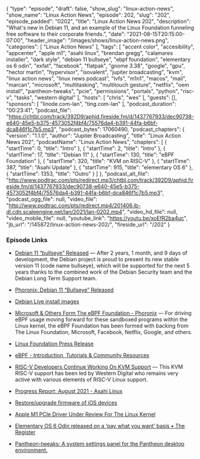 {
  "type": "episode",
  "draft": false,
  "show_slug": "linux-action-news",
  "show_name": "Linux Action News",
  "episode": 202,
  "slug": "202",
  "episode_padded": "0202",
  "title": "Linux Action News 202",
  "description": "What's new in Debian 11, and an example of the Linux Foundation funneling free software to their corporate friends.",
  "date": "2021-08-15T20:15:00-07:00",
  "header_image": "/images/shows/linux-action-news.png",
  "categories": [
    "Linux Action News"
  ],
  "tags": [
    "accent color",
    "accesibility",
    "appcenter",
    "apple m1",
    "asahi linux",
    "brendan gregg",
    "calamares installer",
    "dark style",
    "debian 11 bullseye",
    "ebpf foundation",
    "elementary os 6 odin",
    "exfat",
    "facebook",
    "flatpak",
    "gnome 3.38",
    "google",
    "gpu",
    "hector martin",
    "hypervisor",
    "isovalent",
    "jupiter broadcasting",
    "kvm",
    "linux action news",
    "linux news podcast",
    "lvfs",
    "m1n1",
    "macos",
    "mail",
    "marcan",
    "microsoft",
    "multitasking",
    "multitouch gesture",
    "netflix",
    "oem install",
    "pantheon-tweaks",
    "pcie",
    "permissions",
    "portals",
    "python",
    "risc-v",
    "tasks",
    "western digital"
  ],
  "hosts": [
    "chris",
    "wes"
  ],
  "guests": [],
  "sponsors": [
    "linode.com-lan",
    "ting.com-lan"
  ],
  "podcast_duration": "00:23:41",
  "podcast_file": "https://chtbl.com/track/392D9/aphid.fireside.fm/d/1437767933/dec90738-e640-45e5-b375-4573052f4bf4/75576da4-b391-44fa-b6bf-dca846f1c7b5.mp3",
  "podcast_bytes": 17060490,
  "podcast_chapters": {
    "version": "1.1.0",
    "author": "Jupiter Broadcasting",
    "title": "Linux Action News 202",
    "podcastName": "Linux Action News",
    "chapters": [
      {
        "startTime": 0,
        "title": "Intro"
      },
      {
        "startTime": 2,
        "title": "Intro"
      },
      {
        "startTime": 17,
        "title": "Debian 11"
      },
      {
        "startTime": 130,
        "title": "eBPF Foundation"
      },
      {
        "startTime": 320,
        "title": "KVM on RISC-V"
      },
      {
        "startTime": 387,
        "title": "Asahi Update"
      },
      {
        "startTime": 915,
        "title": "elementary OS 6"
      },
      {
        "startTime": 1353,
        "title": "Outro"
      }
    ]
  },
  "podcast_alt_file": "http://www.podtrac.com/pts/redirect.mp3/chtbl.com/track/392D9/aphid.fireside.fm/d/1437767933/dec90738-e640-45e5-b375-4573052f4bf4/75576da4-b391-44fa-b6bf-dca846f1c7b5.mp3",
  "podcast_ogg_file": null,
  "video_file": "http://www.podtrac.com/pts/redirect.mp4/201406.jb-dl.cdn.scaleengine.net/lan/2021/lan-0202.mp4",
  "video_hd_file": null,
  "video_mobile_file": null,
  "youtube_link": "https://youtu.be/xoEfR2ba4uc",
  "jb_url": "/145872/linux-action-news-202/",
  "fireside_url": "/202"
}


### Episode Links

  * [Debian 11 “bullseye” Released](https://www.debian.org/News/2021/20210814 "Debian 11 “bullseye” Released") — After 2 years, 1 month, and 9 days of development, the Debian project is proud to present its new stable version 11 (code name bullseye), which will be supported for the next 5 years thanks to the combined work of the Debian Security team and the Debian Long Term Support team.
  * [Phoronix: Debian 11 “Bullseye” Released ](https://www.phoronix.com/scan.php?page=news_item&px=Debian-11-Released "Phoronix: Debian 11 “Bullseye” Released
")

  * [Debian Live install images](https://www.debian.org/CD/live/ "Debian Live install images")
  * [Microsoft & Others Form The eBPF Foundation - Phoronix](https://www.phoronix.com/scan.php?page=news_item&px=eBPF-Foundation "Microsoft & Others Form The eBPF Foundation - Phoronix") — For driving eBPF usage moving forward for these sandboxed programs within the Linux kernel, the eBPF Foundation has been formed with backing from The Linux Foundation, Microsoft, Facebook, Netflix, Google, and others. 
  * [Linux Foundation Press Release](https://www.linuxfoundation.org/press-release/facebook-google-isovalent-microsoft-and-netflix-launch-ebpf-foundation-as-part-of-the-linux-foundation/ "Linux Foundation Press Release")
  * [eBPF - Introduction, Tutorials & Community Resources](https://ebpf.io/ "eBPF - Introduction, Tutorials & Community Resources")
  * [RISC-V Developers Continue Working On KVM Support](https://www.phoronix.com/scan.php?page=news_item&px=KVM-RISC-V-Virtualization-v19 "RISC-V Developers Continue Working On KVM Support") — This KVM RISC-V support has been led by Western Digital who remains very active with various elements of RISC-V Linux support.
  * [Progress Report: August 2021 - Asahi Linux](https://asahilinux.org/2021/08/progress-report-august-2021/ "Progress Report: August 2021 - Asahi Linux")
  * [Restore/upgrade firmware of iOS devices](https://github.com/libimobiledevice/idevicerestore "Restore/upgrade firmware of iOS devices")
  * [Apple M1 PCIe Driver Under Review For The Linux Kernel](https://www.phoronix.com/scan.php?page=news_item&px=Apple-M1-PCIe-Linux-RFC "Apple M1 PCIe Driver Under Review For The Linux Kernel")
  * [Elementary OS 6 Odin released on a ‘pay what you want’ basis • The Register](https://www.theregister.com/2021/08/12/elementary_os_6_odin/ "Elementary OS 6 Odin released on a ‘pay what you want’ basis • The Register")
  * [Pantheon-tweaks: A system settings panel for the Pantheon desktop environment.](https://github.com/pantheon-tweaks/pantheon-tweaks "Pantheon-tweaks: A system settings panel for the Pantheon desktop environment.")


